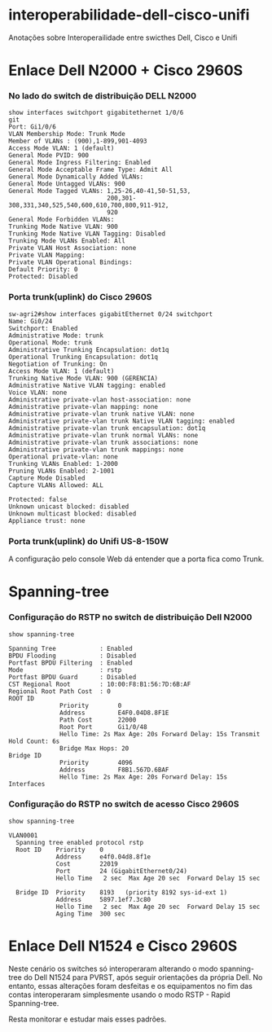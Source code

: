 # interoperabilidade-dell-cisco-unifi
Anotações sobre Interoperailidade entre swicthes Dell, Cisco e Unifi

# Enlace Dell N2000 + Cisco 2960S


### No lado do switch de distribuição DELL N2000
```shell
show interfaces switchport gigabitethernet 1/0/6 
git 
Port: Gi1/0/6
VLAN Membership Mode: Trunk Mode
Member of VLANs : (900),1-899,901-4093
Access Mode VLAN: 1 (default)
General Mode PVID: 900
General Mode Ingress Filtering: Enabled
General Mode Acceptable Frame Type: Admit All
General Mode Dynamically Added VLANs:
General Mode Untagged VLANs: 900
General Mode Tagged VLANs: 1,25-26,40-41,50-51,53,
                           200,301-308,331,340,525,540,600,610,700,800,911-912,
                           920
General Mode Forbidden VLANs:
Trunking Mode Native VLAN: 900
Trunking Mode Native VLAN Tagging: Disabled
Trunking Mode VLANs Enabled: All
Private VLAN Host Association: none
Private VLAN Mapping:
Private VLAN Operational Bindings:
Default Priority: 0
Protected: Disabled

```

### Porta trunk(uplink) do Cisco 2960S
```shell
sw-agri2#show interfaces gigabitEthernet 0/24 switchport 
Name: Gi0/24
Switchport: Enabled
Administrative Mode: trunk
Operational Mode: trunk
Administrative Trunking Encapsulation: dot1q
Operational Trunking Encapsulation: dot1q
Negotiation of Trunking: On
Access Mode VLAN: 1 (default)
Trunking Native Mode VLAN: 900 (GERENCIA)
Administrative Native VLAN tagging: enabled
Voice VLAN: none
Administrative private-vlan host-association: none 
Administrative private-vlan mapping: none 
Administrative private-vlan trunk native VLAN: none
Administrative private-vlan trunk Native VLAN tagging: enabled
Administrative private-vlan trunk encapsulation: dot1q
Administrative private-vlan trunk normal VLANs: none
Administrative private-vlan trunk associations: none
Administrative private-vlan trunk mappings: none
Operational private-vlan: none
Trunking VLANs Enabled: 1-2000
Pruning VLANs Enabled: 2-1001
Capture Mode Disabled
Capture VLANs Allowed: ALL
          
Protected: false
Unknown unicast blocked: disabled
Unknown multicast blocked: disabled
Appliance trust: none

```

### Porta trunk(uplink) do Unifi US-8-150W

A configuração pelo console Web dá entender que a porta fica como Trunk.

# Spanning-tree

### Configuração do RSTP no switch de distribuição Dell N2000

```shell
show spanning-tree 

Spanning Tree            : Enabled
BPDU Flooding            : Disabled
Portfast BPDU Filtering  : Enabled
Mode                     : rstp
Portfast BPDU Guard      : Disabled
CST Regional Root        : 10:00:F8:B1:56:7D:6B:AF
Regional Root Path Cost  : 0
ROOT ID
              Priority        0
              Address         E4F0.04D8.8F1E
              Path Cost       22000
              Root Port       Gi1/0/48
              Hello Time: 2s Max Age: 20s Forward Delay: 15s Transmit Hold Count: 6s
              Bridge Max Hops: 20
Bridge ID
              Priority        4096
              Address         F8B1.567D.6BAF
              Hello Time: 2s Max Age: 20s Forward Delay: 15s
Interfaces

```
### Configuração do RSTP no switch de acesso Cisco 2960S
```shell
show spanning-tree 

VLAN0001
  Spanning tree enabled protocol rstp
  Root ID    Priority    0
             Address     e4f0.04d8.8f1e
             Cost        22019
             Port        24 (GigabitEthernet0/24)
             Hello Time   2 sec  Max Age 20 sec  Forward Delay 15 sec

  Bridge ID  Priority    8193   (priority 8192 sys-id-ext 1)
             Address     5897.1ef7.3c80
             Hello Time   2 sec  Max Age 20 sec  Forward Delay 15 sec
             Aging Time  300 sec
```

# Enlace Dell N1524 e Cisco 2960S

Neste cenário os switches só interoperaram alterando o modo spanning-tree do Dell N1524 para PVRST, após seguir orientações da própria Dell. No entanto, essas alterações foram desfeitas e os equipamentos no fim das contas interoperaram simplesmente usando o modo RSTP - Rapid Spanning-tree.

Resta monitorar e estudar mais esses padrões.